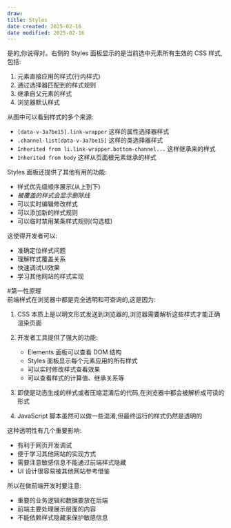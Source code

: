 ```yaml
---
draw:
title: Styles
date created: 2025-02-16
date modified: 2025-02-16
---
```


是的,你说得对。右侧的 Styles 面板显示的是当前选中元素所有生效的 CSS 样式,包括:

1. 元素直接应用的样式(行内样式)
2. 通过选择器匹配到的样式规则
3. 继承自父元素的样式
4. 浏览器默认样式

从图中可以看到样式的多个来源:

- `[data-v-3a7be15].link-wrapper` 这样的属性选择器样式
- `.channel-list[data-v-3a7be15]` 这样的类选择器样式
- `Inherited from li.link-wrapper.bottom-channel...` 这样继承来的样式
- `Inherited from body` 这样从页面根元素继承的样式

Styles 面板还提供了其他有用的功能:

- 样式优先级顺序展示(从上到下)
- *被覆盖的样式会显示删除线*
- 可以实时编辑修改样式
- 可以添加新的样式规则
- 可以临时禁用某条样式规则(勾选框)

这使得开发者可以:

- 准确定位样式问题
- 理解样式覆盖关系
- 快速调试UI效果
- 学习其他网站的样式实现

#第一性原理  
前端样式在浏览器中都是完全透明和可查询的,这是因为:

1. CSS 本质上是以明文形式发送到浏览器的,浏览器需要解析这些样式才能正确渲染页面
2. 开发者工具提供了强大的功能:
   - Elements 面板可以查看 DOM 结构
   - Styles 面板显示每个元素应用的所有样式
   - 可以实时修改样式查看效果
   - 可以查看样式的计算值、继承关系等

3. 即使是动态生成的样式或者压缩混淆后的代码,在浏览器中都会被解析成可读的形式
4. JavaScript 脚本虽然可以做一些混淆,但最终运行的样式仍然是透明的

这种透明性有几个重要影响:

- 有利于网页开发调试
- 便于学习其他网站的实现方式
- 需要注意敏感信息不能通过前端样式隐藏
- UI 设计很容易被其他网站参考借鉴

所以在做前端开发时要注意:

- 重要的业务逻辑和数据要放在后端
- 前端主要处理展示层面的内容
- 不能依赖样式隐藏来保护敏感信息
